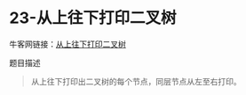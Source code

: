 # 23-从上往下打印二叉树

牛客网链接：[从上往下打印二叉树](https://www.nowcoder.com/practice/7fe2212963db4790b57431d9ed259701?tpId=13&tqId=11175&rp=2&ru=/ta/coding-interviews&qru=/ta/coding-interviews/question-ranking)

题目描述

> 从上往下打印出二叉树的每个节点，同层节点从左至右打印。
